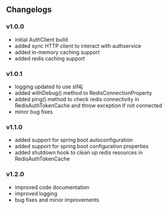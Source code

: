 ## Changelogs

### v1.0.0

- initial AuthClient build
- added sync HTTP client to interact with authservice
- added in-memory caching support
- added redis caching support

### v1.0.1

- logging updated to use slf4j
- added withDebug() method to RedisConnectionProperty
- added ping() method to check redis connectivity in RedisAuthTokenCache and throw exception if not connected
- minor bug fixes

### v1.1.0

- added support for spring boot autoconfiguration
- added support for spring boot configuration properties
- added shutdown hook to clean up redis resources in RedisAuthTokenCache

### v1.2.0

- improved code documentation
- improved logging
- bug fixes and minor improvements